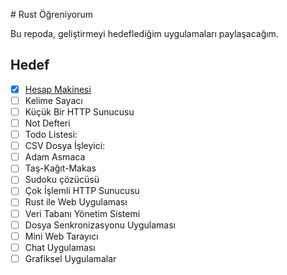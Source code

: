 # Rust Öğreniyorum

Bu repoda, geliştirmeyi hedeflediğim uygulamaları paylaşacağım.

## Hedef

- [x] [Hesap Makinesi](./calculator)
- [ ] Kelime Sayacı
- [ ] Küçük Bir HTTP Sunucusu
- [ ] Not Defteri
- [ ] Todo Listesi:
- [ ] CSV Dosya İşleyici:
- [ ] Adam Asmaca
- [ ] Taş-Kağıt-Makas
- [ ] Sudoku çözücüsü
- [ ] Çok İşlemli HTTP Sunucusu
- [ ] Rust ile Web Uygulaması
- [ ] Veri Tabanı Yönetim Sistemi
- [ ] Dosya Senkronizasyonu Uygulaması
- [ ] Mini Web Tarayıcı
- [ ] Chat Uygulaması
- [ ] Grafiksel Uygulamalar
